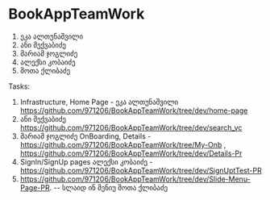 # BookAppTeamWork

1. ეკა ალთუნაშვილი
2. ანი მექვაბიძე
3. მარიამ ჯოგლიძე
4. ალექსი კობაიძე
5. შოთა ქლიბაძე


Tasks: 

1. Infrastructure, Home Page - ეკა ალთუნაშვილი  https://github.com/971206/BookAppTeamWork/tree/dev/home-page
2. ანი მექვაბიძე https://github.com/971206/BookAppTeamWork/tree/dev/search_vc
3. მარიამ ჯოგლიძე OnBoarding, Details  - https://github.com/971206/BookAppTeamWork/tree/My-Onb , https://github.com/971206/BookAppTeamWork/tree/dev/Details-Pr
4. SignIn/SignUp pages ალექსი კობაიძე - https://github.com/971206/BookAppTeamWork/tree/dev/SignUptTest-PR
5. https://github.com/971206/BookAppTeamWork/tree/dev/Slide-Menu-Page-PR. -- სლაიდ ინ მენიუ შოთა ქლიბაძე

